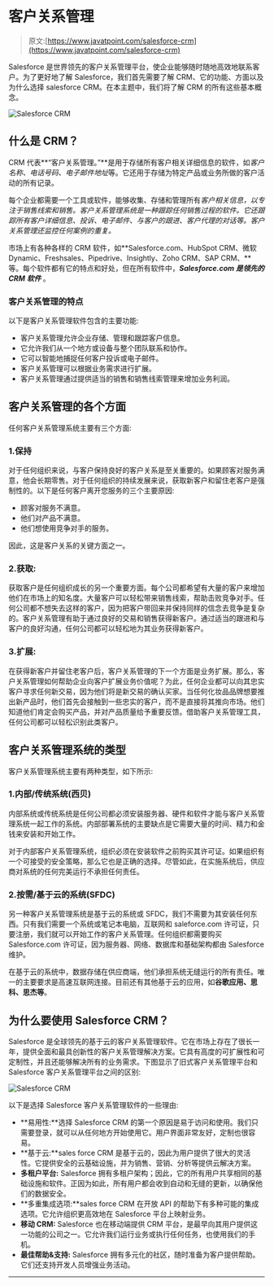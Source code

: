 # 客户关系管理

> 原文:[https://www.javatpoint.com/salesforce-crm](https://www.javatpoint.com/salesforce-crm)

Salesforce 是世界领先的客户关系管理平台，使企业能够随时随地高效地联系客户。为了更好地了解 Salesforce，我们首先需要了解 CRM、它的功能、方面以及为什么选择 salesforce CRM。在本主题中，我们将了解 CRM 的所有这些基本概念。

![Salesforce CRM](../Images/64341ebf0bb2754de92971bc988dde83.png)

## 什么是 CRM？

CRM 代表**“客户关系管理。”**是用于存储所有客户相关详细信息的软件，如*客户名称、电话号码、电子邮件地址*等。它还用于存储为特定产品或业务所做的客户活动的所有记录。

每个企业都需要一个工具或软件，能够收集、存储和管理所有*客户相关信息，以专注于销售线索和销售。客户关系管理系统是一种跟踪任何销售过程的软件。它还跟踪所有客户详细信息、投诉、电子邮件、与客户的跟进、客户代理的对话等。客户关系管理还监控任何案例的重复。*

市场上有各种各样的 CRM 软件，如**Salesforce.com、HubSpot CRM、微软 Dynamic、Freshsales、Pipedrive、Insightly、Zoho CRM、SAP CRM、**等。每个软件都有它的特点和好处，但在所有软件中，***Salesforce.com 是领先的 CRM 软件*** 。

### 客户关系管理的特点

以下是客户关系管理软件包含的主要功能:

*   客户关系管理允许企业存储、管理和跟踪客户信息。
*   它允许我们从一个地方或设备与整个团队联系和协作。
*   它可以智能地捕捉任何客户投诉或电子邮件。
*   客户关系管理可以根据业务需求进行扩展。
*   客户关系管理通过提供适当的销售和销售线索管理来增加业务利润。

## 客户关系管理的各个方面

任何客户关系管理系统主要有三个方面:

### 1.保持

对于任何组织来说，与客户保持良好的客户关系是至关重要的。如果顾客对服务满意，他会长期零售。对于任何组织的持续发展来说，获取新客户和留住老客户是强制性的。以下是任何客户离开您服务的三个主要原因:

*   顾客对服务不满意。
*   他们对产品不满意。
*   他们想使用竞争对手的服务。

因此，这是客户关系的关键方面之一。

### 2.获取:

获取客户是任何组织成长的另一个重要方面。每个公司都希望有大量的客户来增加他们在市场上的知名度。大量客户可以轻松带来销售线索，帮助击败竞争对手。任何公司都不想失去这样的客户，因为把客户带回来并保持同样的信念去竞争是复杂的。客户关系管理有助于通过良好的交易和销售获得新客户。通过适当的跟进和与客户的良好沟通，任何公司都可以轻松地为其业务获得新客户。

### 3.扩展:

在获得新客户并留住老客户后，客户关系管理的下一个方面是业务扩展。那么，客户关系管理如何帮助企业向客户扩展业务价值呢？为此，任何企业都可以向其忠实客户寻求任何新交易，因为他们将是新交易的确认买家。当任何化妆品品牌想要推出新产品时，他们首先会接触到一些忠实的客户，而不是直接将其推向市场。他们知道他们肯定会购买产品，并对产品质量给予重要反馈。借助客户关系管理工具，任何公司都可以轻松识别此类客户。

## 客户关系管理系统的类型

客户关系管理系统主要有两种类型，如下所示:

### 1.内部/传统系统(西贝)

内部系统或传统系统是任何公司都必须安装服务器、硬件和软件才能与客户关系管理系统一起工作的系统。内部部署系统的主要缺点是它需要大量的时间、精力和金钱来安装和开始工作。

对于内部客户关系管理系统，组织必须在安装软件之前购买其许可证。如果组织有一个可接受的安全策略，那么它也是正确的选择。尽管如此，在实施系统后，供应商对系统的任何完美运行不承担任何责任。

### 2.按需/基于云的系统(SFDC)

另一种客户关系管理系统是基于云的系统或 SFDC，我们不需要为其安装任何东西。只有我们需要一个系统或笔记本电脑，互联网和 saleforce.com 许可证，只要注册，我们就可以开始工作的客户关系管理。任何组织都需要购买 Salesforce.com 许可证，因为服务器、网络、数据库和基础架构都由 Salesforce 维护。

在基于云的系统中，数据存储在供应商端，他们承担系统无缝运行的所有责任。唯一的主要要求是高速互联网连接。目前还有其他基于云的应用，如**谷歌应用、思科、思杰等**。

## 为什么要使用 Salesforce CRM？

Salesforce 是全球领先的基于云的客户关系管理软件。它在市场上存在了很长一年，提供全面和最具创新性的客户关系管理解决方案。它具有高度的可扩展性和可定制性，并且还能够解决所有的业务需求。下图显示了旧式客户关系管理平台和 Salesforce 客户关系管理平台之间的区别:

![Salesforce CRM](../Images/47f72fa7edcaf7158b932ec3a42610f1.png)

以下是选择 Salesforce 客户关系管理软件的一些理由:

*   **易用性:**选择 Salesforce CRM 的第一个原因是易于访问和使用。我们只需要登录，就可以从任何地方开始使用它。用户界面非常友好，定制也很容易。
*   **基于云:**sales force CRM 是基于云的，因此为用户提供了很大的灵活性。它提供安全的云基础设施，并为销售、营销、分析等提供云解决方案。
*   **多租户平台:** Salesforce 拥有多租户架构；因此，它的所有用户共享相同的基础设施和软件。正因为如此，所有用户都会收到自动和无缝的更新，以确保他们的数据安全。
*   **多重集成选项:**sales force CRM 在开放 API 的帮助下有多种可能的集成选项。它允许组织更高效地在 Salesforce 平台上映射业务。
*   **移动 CRM:** Salesforce 也在移动端提供 CRM 平台，是最早向其用户提供这一功能的公司之一。它允许我们运行业务或执行任何任务，也使用我们的手机。
*   **最佳帮助&支持:** Salesforce 拥有多元化的社区，随时准备为客户提供帮助。它们还支持开发人员增强业务活动。

* * *